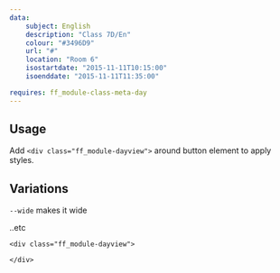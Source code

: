 ```yaml
---
data:
    subject: English
    description: "Class 7D/En"
    colour: "#3496D9"
    url: "#"
    location: "Room 6"
    isostartdate: "2015-11-11T10:15:00"
    isoenddate: "2015-11-11T11:35:00"

requires: ff_module-class-meta-day
---
```


## Usage
Add `<div class="ff_module-dayview">` around button element to apply styles.

## Variations
`--wide` makes it wide

..etc

```
<div class="ff_module-dayview">
    
</div>
```
